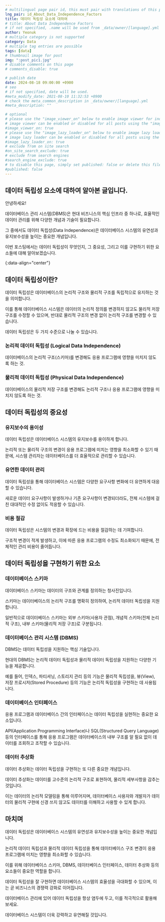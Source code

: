 ```yaml
---
# multilingual page pair id, this must pair with translations of this page. (This name must be unique)
lng_pair: id_About_Data_Independence_Factors
title: 데이터 독립성 요소에 대하여
# title: About Data Independence Factors
# if not specified, .name will be used from _data/owner/[language].yml
author: Yeonuk
# multiple category is not supported
category: Data
# multiple tag entries are possible
tags: [data]
# thumbnail image for post
img: ":post_pic1.jpg"
# disable comments on this page
# comments_disable: true

# publish date
date: 2024-08-18 09:00:00 +0900
# seo
# if not specified, date will be used.
#meta_modify_date: 2021-08-10 11:32:53 +0900
# check the meta_common_description in _data/owner/[language].yml
#meta_description: ""

# optional
# please use the "image_viewer_on" below to enable image viewer for individual pages or posts (_posts/ or [language]/_posts folders).
# image viewer can be enabled or disabled for all posts using the "image_viewer_posts: true" setting in _data/conf/main.yml.
#image_viewer_on: true
# please use the "image_lazy_loader_on" below to enable image lazy loader for individual pages or posts (_posts/ or [language]/_posts folders).
# image lazy loader can be enabled or disabled for all posts using the "image_lazy_loader_posts: true" setting in _data/conf/main.yml.
#image_lazy_loader_on: true
# exclude from on site search
#on_site_search_exclude: true
# exclude from search engines
#search_engine_exclude: true
# to disable this page, simply set published: false or delete this file
#published: false
---
```


<!-- outline-start -->

## 데이터 독립성 요소에 대하여 알아본 글입니다.

안녕하세요!

데이터베이스 관리 시스템(DBMS)은 현대 비즈니스의 핵심 인프라 중 하나로, 효율적인 데이터 관리를 위해 다양한 개념과 기술이 필요합니다.

그 중에서도 데이터 독립성(Data Independence)은 데이터베이스 시스템의 유연성과 유지보수성을 높이는 중요한 개념입니다.

이번 포스팅에서는 데이터 독립성이 무엇인지, 그 중요성, 그리고 이를 구현하기 위한 요소들에 대해 알아보겠습니다.

{:data-align="center"}

<!-- outline-end -->

## 데이터 독립성이란?

데이터 독립성은 데이터베이스의 논리적 구조와 물리적 구조를 독립적으로 유지하는 것을 의미합니다.

이를 통해 데이터베이스 시스템은 데이터의 논리적 정의를 변경하지 않고도 물리적 저장 구조를 수정할 수 있으며, 반대로 물리적 구조의 변경 없이 논리적 구조를 변경할 수 있습니다.

데이터 독립성은 두 가지 수준으로 나눌 수 있습니다.

### 논리적 데이터 독립성 (Logical Data Independence)

데이터베이스의 논리적 구조(스키마)를 변경해도 응용 프로그램에 영향을 미치지 않도록 하는 것.

### 물리적 데이터 독립성 (Physical Data Independence)

데이터베이스의 물리적 저장 구조를 변경해도 논리적 구조나 응용 프로그램에 영향을 미치지 않도록 하는 것.

## 데이터 독립성의 중요성

### 유지보수의 용이성

데이터 독립성은 데이터베이스 시스템의 유지보수를 용이하게 합니다.

논리적 또는 물리적 구조의 변경이 응용 프로그램에 미치는 영향을 최소화할 수 있기 때문에, 시스템 관리자는 데이터베이스를 더 효율적으로 관리할 수 있습니다.

### 유연한 데이터 관리

데이터 독립성을 통해 데이터베이스 시스템은 다양한 요구사항 변화에 더 유연하게 대응할 수 있습니다.

새로운 데이터 요구사항이 발생하거나 기존 요구사항이 변경되더라도, 전체 시스템에 걸친 대대적인 수정 없이도 적응할 수 있습니다.

### 비용 절감

데이터 독립성은 시스템의 변경과 확장에 드는 비용을 절감하는 데 기여합니다.

구조적 변경이 적게 발생하고, 이에 따른 응용 프로그램의 수정도 최소화되기 때문에, 전체적인 관리 비용이 줄어듭니다.

## 데이터 독립성을 구현하기 위한 요소

### 데이터베이스 스키마

데이터베이스 스키마는 데이터의 구조와 관계를 정의하는 청사진입니다.

스키마는 데이터베이스의 논리적 구조를 명확히 정의하여, 논리적 데이터 독립성을 지원합니다.

일반적으로 데이터베이스 스키마는 외부 스키마(사용자 관점), 개념적 스키마(전체 논리적 구조), 내부 스키마(물리적 저장 구조)로 구분됩니다.

### 데이터베이스 관리 시스템 (DBMS)

DBMS는 데이터 독립성을 지원하는 핵심 기술입니다.

현대의 DBMS는 논리적 데이터 독립성과 물리적 데이터 독립성을 지원하는 다양한 기능을 제공합니다.

예를 들어, 인덱스, 파티셔닝, 스토리지 관리 등의 기능은 물리적 독립성을, 뷰(View), 저장 프로시저(Stored Procedure) 등의 기능은 논리적 독립성을 구현하는 데 사용됩니다.

### 데이터베이스 인터페이스

응용 프로그램과 데이터베이스 간의 인터페이스는 데이터 독립성을 실현하는 중요한 요소입니다.

API(Application Programming Interface)나 SQL(Structured Query Language) 등의 인터페이스를 통해 응용 프로그램은 데이터베이스의 내부 구조를 알 필요 없이 데이터를 조회하고 조작할 수 있습니다.

### 데이터 추상화

데이터 추상화는 데이터 독립성을 구현하는 또 다른 중요한 개념입니다.

데이터 추상화는 데이터를 고수준의 논리적 구조로 표현하여, 물리적 세부사항을 감추는 것입니다.

이는 데이터의 논리적 모델링을 통해 이루어지며, 데이터베이스 사용자와 개발자가 데이터의 물리적 구현에 신경 쓰지 않고도 데이터를 이해하고 사용할 수 있게 합니다.

## 마치며

데이터 독립성은 데이터베이스 시스템의 유연성과 유지보수성을 높이는 중요한 개념입니다.

논리적 데이터 독립성과 물리적 데이터 독립성을 통해 데이터베이스 구조 변경이 응용 프로그램에 미치는 영향을 최소화할 수 있습니다.

이를 위해 데이터베이스 스키마, DBMS, 데이터베이스 인터페이스, 데이터 추상화 등의 요소들이 중요한 역할을 합니다.

데이터 독립성을 잘 구현하면 데이터베이스 시스템의 효율성을 극대화할 수 있으며, 이는 곧 비즈니스의 경쟁력 강화로 이어집니다.

데이터베이스 관리에 있어 데이터 독립성을 항상 염두에 두고, 이를 적극적으로 활용해 보세요.

데이터베이스 시스템이 더욱 강력하고 유연해질 것입니다.
